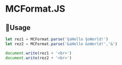 # MCFormat.JS

## 🎯Usage
``` js
let rez1 = MCFormat.parse('§aHello §oWorld!')
let rez2 = MCFormat.parse('&aHello &oWorld!','&')

document.write(rez1 + '<br>')
document.write(rez2 + '<br>')
```
